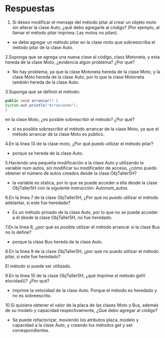 # Respuestas

1. Si deseo modificar el mensaje del método pitar al crear un objeto moto sin alterar la clase Auto, ¿qué debo agregarle al código? (Por ejemplo, al llamar el método pitar imprima: Las motos no pitan).

- se debe agregar un método pitar en la clase moto que sobreescriba el método pitar de la clase Auto.

2.Suponga que se agrega una nueva clase al código, class Motoneta, y esta hereda de la clase Moto, ¿evidencia algún problema? ¿Por qué?

- No hay problema, ya que la clase Motoneta hereda de la clase Moto, y la clase Moto hereda de la clase Auto, por lo que la clase Motoneta también hereda de la clase Auto.

3.Suponga que se definió el método:

```java
public void arrancar() {
System.out.println("Arrancando");
}
```

en la clase Moto, ¿es posible sobrescribir el método? ¿Por qué?

- sí es posible sobrescribir el método arrancar de la clase Moto, ya que el método arrancar de la clase Moto es público.

4.En la línea 13 de la clase moto, ¿Por qué puedo utilizar el método pitar?

- porque se hereda de la clase Auto.

5.Haciendo una pequeña modificación a la clase Auto y utilizando la variable num autos, sin modificar su modificador de acceso, ¿cómo puedo obtener el número de autos creados desde la clase ObjTaller5H?

- la variable es statica, por lo que se puede acceder a ella desde la clase ObjTaller5H con la siguiente instrucción: Autonum_autos.

6.En la línea 7 de la clase ObjTaller5H, ¿Por qué no puedo utilizar el método adelantar, si
este fue heredado?

- Es un método privado de la clase Auto, por lo que no se puede acceder a él desde la clase ObjTaller5H, no fue heredado.

7.En la línea 8, ¿por qué es posible utilizar el método arrancar si la clase Bus no lo define?

- porque la clase Bus hereda de la clase Auto.

8.En la línea 9 de la clase ObjTaller5H, ¿por qué no puedo utilizar el método pitar, si este fue heredado?

El método si puede ser utilizado.

9.En la línea 10 de la clase ObjTaller5H, ¿qué imprime el método getV elocidad()? ¿Por qué?

- imprime la velocidad de la clase Auto. Porque el método es heredado y no es sobreescrito.

10.Si quisiera obtener el valor de la placa de las clases Moto y Bus, además de su modelo y capacidad respectivamente, ¿Que debo agregar al código?

- Se puede refactorizar, moviendo los atributos placa, modelo y capacidad a la clase Auto, y creando los métodos get y set correspondientes.
